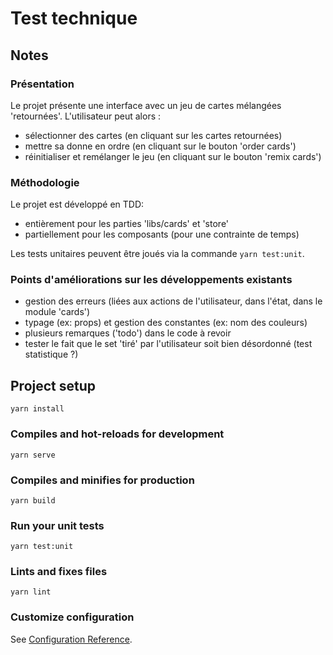 # Test technique


## Notes

### Présentation

Le projet présente une interface avec un jeu de cartes mélangées 'retournées'. L'utilisateur peut alors :
- sélectionner des cartes (en cliquant sur les cartes retournées)
- mettre sa donne en ordre (en cliquant sur le bouton 'order cards')
- réinitialiser et remélanger le jeu (en cliquant sur le bouton 'remix cards')


### Méthodologie

Le projet est développé en TDD:
- entièrement pour les parties 'libs/cards' et 'store'
- partiellement pour les composants (pour une contrainte de temps)

Les tests unitaires peuvent être joués via la commande `yarn test:unit`.

### Points d'améliorations sur les développements existants

- gestion des erreurs (liées aux actions de l'utilisateur, dans l'état, dans le module 'cards')
- typage (ex: props) et gestion des constantes (ex: nom des couleurs)
- plusieurs remarques ('todo') dans le code à revoir
- tester le fait que le set 'tiré' par l'utilisateur soit bien désordonné (test statistique ?)


## Project setup
```
yarn install
```

### Compiles and hot-reloads for development
```
yarn serve
```

### Compiles and minifies for production
```
yarn build
```

### Run your unit tests
```
yarn test:unit
```

### Lints and fixes files
```
yarn lint
```

### Customize configuration
See [Configuration Reference](https://cli.vuejs.org/config/).
